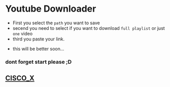 # Youtube Downloader
* First you select the `path` you want to save 
* secend you need to select if you want to download `full playlist` or just `one` video
* third you paste your link.

- this will be better soon...
### dont forget start please ;D
##   [CISCO_X](https://github.com/xciscox)